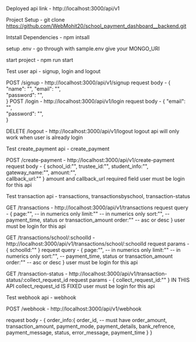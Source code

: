 Deployed api link - http://localhost:3000/api/v1

Project Setup - git clone https://github.com/WebMohit20/school_payment_dashboard__backend.git

Intstall Dependencies - npm intsall

setup .env - go through with sample.env give your MONGO_URI

start project - npm run start

Test user api - signup, login and logout

POST /signup - http://localhost:3000/api/v1/signup 
request body - {
  "name": "<string>",
  "email": "<string>",           
  "password": "<string>",     
}
POST /login - http://localhost:3000/api/v1/login 
request body - {
  "email": "<string>",           
  "password": "<string>",     
}

DELETE /logout - http://localhost:3000/api/v1/logout
logout api will only work when user is already login 

Test create_payment api - create_payment

POST /create-payment - http://localhost:3000/api/v1/create-payment
request body - {
    school_id:"<string>",
    trustee_id:"<string>",
    student_info:"<string>",
    gateway_name:"<string>",
    amount:"<string>",             
    callback_url:"<string>" 
}
amount and callback_url required field
user must be login for this api


Test transaction api - transactions, transactionsbyschool, transaction-status


GET /transactions - http://localhost:3000/api/v1/transactions
request query - {
    page:"<string>", -- in numerics only
    limit:"<string>" -- in numerics only
    sort:"<string>", -- payment_time, status or transaction_amount
    order:"<string>" -- asc or desc
}
user must be login for this api


GET /transactions/school/:schoolId - http://localhost:3000/api/v1/transactions/school/:schoolId
request params - {
    schoolId:"<string>"
}
request query - {
    page:"<string>", -- in numerics only
    limit:"<string>" -- in numerics only
    sort:"<string>", -- payment_time, status or transaction_amount
    order:"<string>" -- asc or desc
}
user must be login for this api


GET /transaction-status - http://localhost:3000/api/v1/transaction-status/:collect_request_id
request params - {
    collect_request_id:"<string>"
}
IN THIS API collect_request_id IS FIXED 
user must be login for this api

Test webhook api - webhook

POST /webhook - http://localhost:3000/api/v1/webhook

request body - {
    order_info:{
        order_id, -- must have
        order_amount,
        transaction_amount,
        payment_mode,
        payment_details,
        bank_refrence,
        payment_message,
        status,
        error_message,
        payment_time
    }
}
